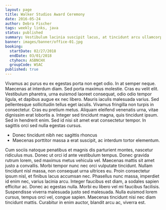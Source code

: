 ```yaml
---
layout: page
title: Walker Studios Award Ceremony
date: 2016-05-24
author: Debra Fischer
tags: weekly links, java
status: published
summary: Vestibulum lacinia suscipit lacus, at tincidunt arcu ullamcorper eu.
banner: images/banner/office-01.jpg
booking:
  startDate: 02/27/2018
  endDate: 03/01/2018
  ctyhocn: ASBNCHX
  groupCode: WSAC
published: true
---
```

Vivamus ac purus eu ex egestas porta non eget odio. In at semper neque. Maecenas at interdum diam. Sed porta maximus molestie. Cras eu velit elit. Vestibulum pharetra, urna euismod laoreet consequat, odio odio tempor ligula, et dapibus augue ex nec libero. Mauris iaculis malesuada varius. Sed pellentesque sollicitudin tellus eget iaculis. Vivamus fringilla non turpis in consectetur. Cras eu pretium metus. Aliquam eleifend venenatis urna, vitae dignissim erat lobortis a. Integer sed tincidunt magna, quis tincidunt ipsum. Sed in hendrerit enim. Sed id nisi sit amet erat consectetur tempor. In sagittis orci sed nulla egestas cursus.

* Donec tincidunt nibh nec sagittis rhoncus
* Maecenas porttitor massa a erat suscipit, ac interdum tortor elementum.

Cum sociis natoque penatibus et magnis dis parturient montes, nascetur ridiculus mus. Donec ut orci id ante vestibulum tempus. Donec gravida rutrum lorem, sed maximus metus vehicula vel. Maecenas mattis sit amet justo a convallis. Morbi tempor nunc nec orci vulputate tincidunt. Nullam tincidunt nisl massa, non consequat urna ultrices eu. Proin consectetur ipsum nisl, et finibus lacus accumsan nec. Phasellus nunc massa, imperdiet id enim nec, varius lacinia arcu. Integer faucibus est diam, a sodales sapien efficitur ac. Donec ac egestas nulla. Morbi eu libero vel mi faucibus facilisis. Suspendisse viverra malesuada justo sed malesuada. Nulla euismod lorem cursus, tempus orci vel, congue sapien. Maecenas tincidunt nisi nec diam tincidunt mattis. Curabitur in enim auctor, blandit arcu ac, viverra est.
